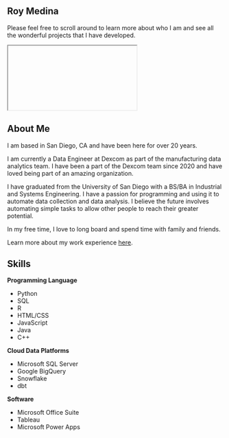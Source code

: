 ## Roy Medina

Please feel free to scroll around to learn more about who I am and see all the wonderful projects that I have developed. 

<iframe>
  src="https://roy-medina.github.io/profile" width="100%" height="500px"
</iframe>

##  About Me

I am based in San Diego, CA and have been here for over 20 years.

I am currently a Data Engineer at Dexcom as part of the manufacturing data analytics team. I have been a part of the Dexcom team since 2020 and have loved being part of an amazing organization.

I have graduated from the University of San Diego with a BS/BA in Industrial and Systems Engineering. I have a passion for programming and using it to automate data collection and data analysis. I believe the future involves automating simple tasks to allow other people to reach their greater potential. 

In my free time, I love to long board and spend time with family and friends. 

Learn more about my work experience [here](https://roy-medina.github.io/resume).

## Skills

**Programming Language**
- Python
- SQL
- R
- HTML/CSS
- JavaScript
- Java
- C++

**Cloud Data Platforms**
- Microsoft SQL Server
- Google BigQuery
- Snowflake
- dbt

**Software**
- Microsoft Office Suite
- Tableau
- Microsoft Power Apps

